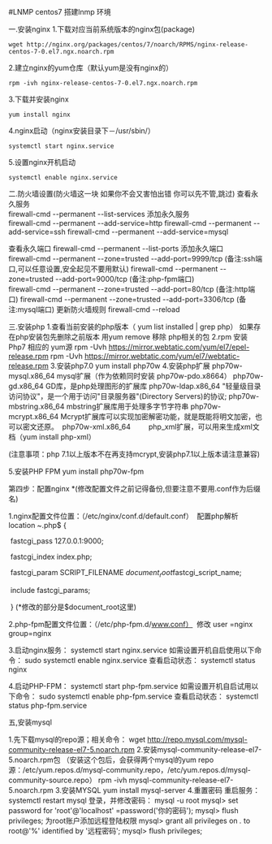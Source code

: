 #LNMP
centos7 搭建lnmp 环境

一.安装nginx
1.下载对应当前系统版本的nginx包(package)

```wget http://nginx.org/packages/centos/7/noarch/RPMS/nginx-release-centos-7-0.el7.ngx.noarch.rpm```

2.建立nginx的yum仓库（默认yum是没有nginx的）

```rpm -ivh nginx-release-centos-7-0.el7.ngx.noarch.rpm```

3.下载并安装nginx
    
```yum install nginx```

4.nginx启动（nginx安装目录下－/usr/sbin/）
	
```systemctl start nginx.service```

5.设置nginx开机启动

	systemctl enable nginx.service

二.防火墙设置(防火墙这一块 如果你不会又害怕出错 你可以先不管,跳过)
查看永久服务  
   	firewall-cmd --permanent --list-services 
添加永久服务	
	firewall-cmd --permanent --add-service=http
	firewall-cmd --permanent --add-service=ssh
	firewall-cmd --permanent --add-service=mysql

查看永久端口
	firewall-cmd --permanent --list-ports
添加永久端口	
	firewall-cmd --permanent --zone=trusted --add-port=9999/tcp (备注:ssh端口,可以任意设置,安全起见不要用默认)	
	firewall-cmd --permanent --zone=trusted --add-port=9000/tcp (备注:php-fpm端口)	
	firewall-cmd --permanent --zone=trusted --add-port=80/tcp   (备注:http端口)	
	firewall-cmd --permanent --zone=trusted --add-port=3306/tcp (备注:mysql端口)
更新防火墙规则
	firewall-cmd --reload

三.安装php
1.查看当前安装的php版本（ yum list installed | grep php）
   如果存在php安装包先删除之前版本  用yum remove 移除 php相关的包
2.rpm 安装 Php7 相应的 yum源
   rpm -Uvh https://mirror.webtatic.com/yum/el7/epel-release.rpm
   rpm -Uvh https://mirror.webtatic.com/yum/el7/webtatic-release.rpm
3.安装php7.0
   yum install php70w
4.安装php扩展
  php70w-mysql.x86_64       mysql扩展（作为依赖同时安装 php70w-pdo.x8664）
  php70w-gd.x86_64          GD库，是php处理图形的扩展库
  php70w-ldap.x86_64        "轻量级目录访问协议"，是一个用于访问"目录服务器"(Directory Servers)的协议;
  php70w-mbstring.x86_64    mbstring扩展库用于处理多字节字符串
  php70w-mcrypt.x86_64 	    Mcrypt扩展库可以实现加密解密功能，就是既能将明文加密，也可以密文还原。
  php70w-xml.x86_64         php_xml扩展，可以用来生成xml文档（yum install php-xml）
 
 
(注意事项：php 7.1以上版本不在再支持mcrypt,安装php7.1以上版本请注意兼容)

5.安装PHP FPM
   yum install php70w-fpm

第四步：配置nginx
*(修改配置文件之前记得备份,但要注意不要用.conf作为后缀名)

1.nginx配置文件位置：（/etc/nginx/conf.d/default.conf）
​ 配置php解析
​ location ~.php$ {

​ 	fastcgi_pass 127.0.0.1:9000;

​ 	fastcgi_index index.php;

​    fastcgi_param SCRIPT_FILENAME $document_root$fastcgi_script_name;

​ 	include    fastcgi_params;

​ }
(*修改的部分是$document_root这里)

2.php-fpm配置文件位置：（/etc/php-fpm.d/www.conf）
​ 修改
	user =nginx
​ 	group=nginx

3.启动nginx服务：
	systemctl start nginx.service
	如需设置开机自启使用以下命令：
	sudo systemctl enable nginx.service
  查看启动状态：
	systemctl status nginx  

4.启动PHP-FPM：
	systemctl start php-fpm.service
 	如需设置开机自启试用以下命令：
	sudo systemctl enable php-fpm.service
	查看启动状态：
	systemctl status php-fpm.service 

五,安装mysql
	
1.先下载mysql的repo源；相关命令：
	wget http://repo.mysql.com/mysql-community-release-el7-5.noarch.rpm
2.安装mysql-community-release-el7-5.noarch.rpm包
	（安装这个包后，会获得两个mysql的yum repo源：/etc/yum.repos.d/mysql-community.repo，/etc/yum.repos.d/mysql-community-source.repo）
	rpm -ivh mysql-community-release-el7-5.noarch.rpm
3.安装MYSQL
	yum install mysql-server
4.重置密码
 	重启服务：
	systemctl restart mysql
	登录，并修改密码：
	mysql -u root
 	mysql> set password for 'root'@'localhost' =password('你的密码');
	mysql> flush privileges;
	为root账户添加远程登陆权限
	mysql> grant all privileges on *.* to root@'%' identified by '远程密码';
	mysql> flush privileges;


